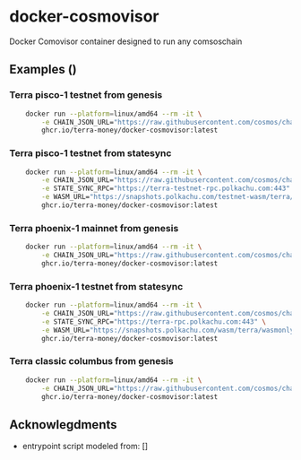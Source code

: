 # docker-cosmovisor

Docker Comovisor container designed to run any comsoschain

## Examples ()

### Terra pisco-1 testnet from genesis

```sh
    docker run --platform=linux/amd64 --rm -it \
        -e CHAIN_JSON_URL="https://raw.githubusercontent.com/cosmos/chain-registry/master/testnets/terra2testnet/chain.json" \
        ghcr.io/terra-money/docker-cosmovisor:latest
```

### Terra pisco-1 testnet from statesync

```sh
    docker run --platform=linux/amd64 --rm -it \
        -e CHAIN_JSON_URL="https://raw.githubusercontent.com/cosmos/chain-registry/master/testnets/terra2testnet/chain.json" \
        -e STATE_SYNC_RPC="https://terra-testnet-rpc.polkachu.com:443" \
        -e WASM_URL="https://snapshots.polkachu.com/testnet-wasm/terra/wasmonly.tar.lz4" \
        ghcr.io/terra-money/docker-cosmovisor:latest
```

### Terra phoenix-1 mainnet from genesis

```sh
    docker run --platform=linux/amd64 --rm -it \
        -e CHAIN_JSON_URL="https://raw.githubusercontent.com/cosmos/chain-registry/master/terra2/chain.json" \
        ghcr.io/terra-money/docker-cosmovisor:latest
```

### Terra phoenix-1 testnet from statesync

```sh
    docker run --platform=linux/amd64 --rm -it \
        -e CHAIN_JSON_URL="https://raw.githubusercontent.com/cosmos/chain-registry/master/terra2/chain.json" \
        -e STATE_SYNC_RPC="https://terra-rpc.polkachu.com:443" \
        -e WASM_URL="https://snapshots.polkachu.com/wasm/terra/wasmonly.tar.lz4" \
        ghcr.io/terra-money/docker-cosmovisor:latest
```

### Terra classic columbus from genesis

```sh
    docker run --platform=linux/amd64 --rm -it \
        -e CHAIN_JSON_URL="https://raw.githubusercontent.com/cosmos/chain-registry/master/terra/chain.json" \
        ghcr.io/terra-money/docker-cosmovisor:latest
```

## Acknowlegdments

- entrypoint script modeled from: []
